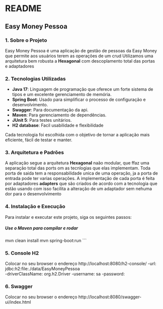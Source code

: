 # README

## Easy Money Pessoa

### 1. Sobre o Projeto
Easy Money Pessoa é uma aplicação de gestão de pessoas da Easy Money que permite aos 
usuários terem as operações de um crud
Utilizamos uma arquitetura bem robusta a **Hexagonal** com descoplamento total das 
portas e adaptadores


### 2. Tecnologias Utilizadas
- **Java 17**: Linguagem de programação que oferece um forte sistema de tipos e um excelente
 gerenciamento de memória.
- **Spring Boot**: Usado para simplificar o processo de configuração e desenvolvimento.
- **Swagger**: Para documentação da api.
- **Maven**: Para gerenciamento de dependências.
- **JUnit 5**: Para testes unitários.
- **H2 database**: Facil usabilidade e flexibilidade

Cada tecnologia foi escolhida com o objetivo de tornar a aplicação mais eficiente, 
fácil de testar e manter.

### 3. Arquitetura e Padrões
A aplicação segue a arquitetura **Hexagonal** naão modular, que ffaz uma separação total 
das ports om as tecnlogias que elas implementam. 
Toda porta de saida tem a responsabilidade unica de uma operação, ja a porta de entrada
pode ter varias operações. A implementação de cada porta é feita por adaptadores **adapters**
que são criados de acordo com a tecnologia que estão usando com isso facilita a alteração
de um adaptador sem nehuma dor para o desenvolvimento 



### 4. Instalação e Execução
Para instalar e executar este projeto, siga os seguintes passos:


##### Use o Maven para compilar e rodar
mvn clean install
mvn spring-boot:run
\```

### 5. Console H2
Colocar no seu browser o endereço http://localhost:8080/h2-console/
-url: jdbc:h2:file:./data/EasyMoneyPessoa  
-driverClassName: org.h2.Driver
-username: sa
-password: 

### 6. Swagger
Colocar no seu browser o endereço http://localhost:8080/swagger-ui/index.html